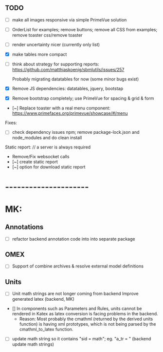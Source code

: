 ## TODO

- [ ] make all images responsive via simple PrimeVue solution
- [ ] OrderList for examples; remove buttons; remove all CSS from examples; remove toaster css/remove toaster  
- [ ] render uncertainty nicer (currently only list)
- [x] make tables more compact
- [ ] think about strategy for supporting reports: https://github.com/matthiaskoenig/sbmlutils/issues/257

  Probably migrating datatables for now (some minor bugs exist)
- [x] Remove JS dependencies: datatables, jquery, bootstap
- [x] Remove bootstrap completely; use PrimeVue for spacing & grid & form
- [~] Replace toaster with a real menu component: https://www.primefaces.org/primevue/showcase/#/menu

Fixes:
- [ ] check dependency issues npm; remove package-lock.json and node_modules and do clean install

Static report:  // a server is always required 
- Remove/Fix websocket calls
- [~] create static report 
- [~] option for download static report
  
# ---------------------    
# MK:
## Annotations
- [ ] refactor backend annotation code into into separate package
## OMEX
- [ ] Support of combine archives & resolve external model definitions
## Units
- [ ] Unit math strings are not longer coming from backend
Improve generated latex (backend, MK)
- [] In components such as Parameters and Rules, units cannot be rendered in Katex as latex conversion is facing problems in the backend.
    - Reason: Most probably the cmathml (returned by the derived units function) is having xml prototypes, which is not being parsed by the cmathml_to_latex function. 
- [ ] update math string so it contains "sid = math"; eg. "a_tr = " (backend update math strings)



